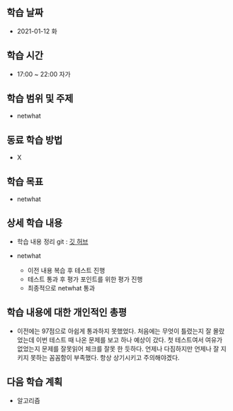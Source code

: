 학습 날짜
---
+ 2021-01-12 화

학습 시간
---
+ 17:00 ~ 22:00 자가

학습 범위 및 주제
---
+ netwhat

동료 학습 방법
---
+ X

학습 목표
---
+ netwhat

상세 학습 내용
---
+ 학습 내용 정리 git : [깃 허브](https://github.com/kiskim/study)   

+ netwhat
  + 이전 내용 복습 후 테스트 진행
  + 테스트 통과 후 평가 포인트를 위한 평가 진행
  + 최종적으로 netwhat 통과

학습 내용에 대한 개인적인 총평
---
+ 이전에는 97점으로 아쉽게 통과하지 못했었다. 처음에는 무엇이 틀렸는지 잘 몰랐었는데 이번 테스트 때 나온 문제를 보고 하나 예상이 갔다. 첫 테스트여서 여유가 없었는지 문제를 잘못읽어 체크를 잘못 한 듯하다. 언제나 다짐하지만 언제나 잘 지키지 못하는 꼼꼼함이 부족했다. 항상 상기시키고 주의해야겠다.

다음 학습 계획
---
+ 알고리즘